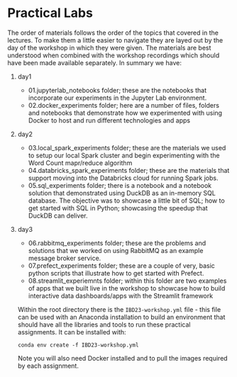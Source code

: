# Practical Labs

The order of materials follows the order of the topics that covered in the lectures. To make them a little easier to navigate they are layed out by the day of the workshop in which they were given. The materials are best understood when combined with the workshop recordings which should have been made available separately. In summary we have:
1. day1
    - 01.jupyterlab_notebooks folder; these are the notebooks that incorporate our experiments in the Jupyter Lab environment.
    - 02.docker_experiments folder; here are a number of files, folders and notebooks that demonstrate how we experimented with using Docker to host and run different technologies and apps
2. day2
    - 03.local_spark_experiments folder; these are the materials we used to setup our local Spark cluster and begin experimenting with the Word Count mapr/reduce algorithm
    - 04.databricks_spark_experiments folder; these are the materials that support moving into the Databricks cloud for running Spark jobs.
    - 05.sql_experiments folder; there is a notebook and a notebook solution that demonstrated using DuckDB as an in-memory SQL database. The objective was to showcase a little bit of SQL; how to get started with SQL in Python; showcasing the speedup that DuckDB can deliver.
3. day3
    - 06.rabbitmq_experiments folder; these are the problems and solutions that we worked on using RabbitMQ as an example message broker service.
    - 07.prefect_experiments folder; these are a couple of very, basic python scripts that illustrate how to get started with Prefect.
    - 08.streamlit_experiemnts folder; within this folder are two examples of apps that we built live in the workshop to showcase how to build interactive data dashboards/apps with the Streamlit framework

    Within the root directory there is the `IBD23-workshop.yml` file - this file can be used with an Anaconda installation to build an environment that should have all the libraries and tools to run these practical assignments. It can be installed with:
    
    ```
    conda env create -f IBD23-workshop.yml
    ```

    Note you will also need Docker installed and to pull the images required by each assignment.